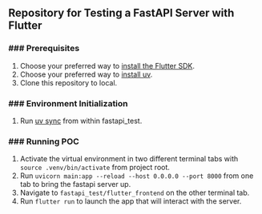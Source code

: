 ## Repository for Testing a FastAPI Server with Flutter
### ### Prerequisites ###
1. Choose your preferred way to [install the Flutter SDK](https://docs.flutter.dev/install).
2. Choose your preferred way to [install uv](https://docs.astral.sh/uv/getting-started/installation/).
3. Clone this repository to local.

### ### Environment Initialization ###
1. Run [uv sync](https://docs.astral.sh/uv/guides/integration/github/#syncing-and-running) from within fastapi_test.

### ### Running POC ###
1. Activate the virtual environment in two different terminal tabs with `source .venv/bin/activate` from project root.
2. Run `uvicorn main:app --reload --host 0.0.0.0 --port 8000` from one tab to bring the fastapi server up.
3. Navigate to `fastapi_test/flutter_frontend` on the other terminal tab.
4. Run `flutter run` to launch the app that will interact with the server.
